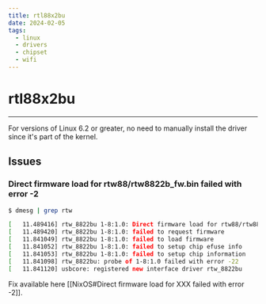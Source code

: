 ```yaml
---
title: rtl88x2bu
date: 2024-02-05
tags:
  - linux
  - drivers
  - chipset
  - wifi
---
```


# rtl88x2bu

---

For versions of Linux 6.2 or greater, no need to manually install the driver since it's part of the kernel.

## Issues

### Direct firmware load for rtw88/rtw8822b_fw.bin failed with error -2

```bash
$ dmesg | grep rtw 

[   11.489416] rtw_8822bu 1-8:1.0: Direct firmware load for rtw88/rtw8822b_fw.bin failed with error -2
[   11.489420] rtw_8822bu 1-8:1.0: failed to request firmware
[   11.841049] rtw_8822bu 1-8:1.0: failed to load firmware
[   11.841052] rtw_8822bu 1-8:1.0: failed to setup chip efuse info
[   11.841053] rtw_8822bu 1-8:1.0: failed to setup chip information
[   11.841098] rtw_8822bu: probe of 1-8:1.0 failed with error -22
[   11.841120] usbcore: registered new interface driver rtw_8822bu
```

Fix available here [[NixOS#Direct firmware load for XXX failed with error -2]].